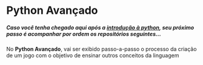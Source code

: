 # Python Avançado

##### Caso você tenha chegado aqui após a [introdução à python](https://github.com/ArthurOReis/Python-for-dummies/tree/main/1-%20introducao), seu próximo passo é acompanhar por ordem os repositórios seguintes...

No **Python Avançado**, vai ser exibido passo-a-passo o processo da criação de um jogo com o objetivo de ensinar outros conceitos da linguagem
